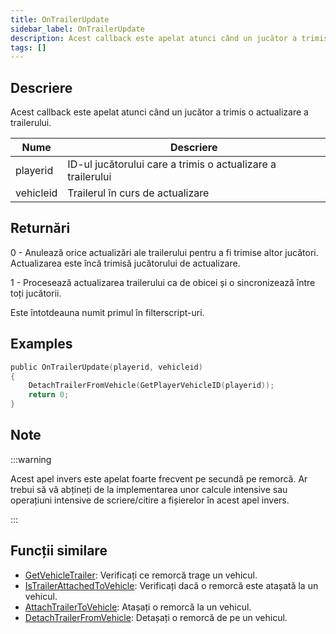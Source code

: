 ```yaml
---
title: OnTrailerUpdate
sidebar_label: OnTrailerUpdate
description: Acest callback este apelat atunci când un jucător a trimis o actualizare a trailerului.
tags: []
---
```


## Descriere

Acest callback este apelat atunci când un jucător a trimis o actualizare a trailerului.

| Nume      | Descriere                                      |
| --------- | ---------------------------------------------- |
| playerid  | ID-ul jucătorului care a trimis o actualizare a trailerului |
| vehicleid | Trailerul în curs de actualizare                            |

## Returnări

0 - Anulează orice actualizări ale trailerului pentru a fi trimise altor jucători. Actualizarea este încă trimisă jucătorului de actualizare.

1 - Procesează actualizarea trailerului ca de obicei și o sincronizează între toți jucătorii.

Este întotdeauna numit primul în filterscript-uri.

## Examples

```c
public OnTrailerUpdate(playerid, vehicleid)
{
    DetachTrailerFromVehicle(GetPlayerVehicleID(playerid));
    return 0;
}
```

## Note

:::warning

Acest apel invers este apelat foarte frecvent pe secundă pe remorcă. Ar trebui să vă abțineți de la implementarea unor calcule intensive sau operațiuni intensive de scriere/citire a fișierelor în acest apel invers.

:::

## Funcții similare

- [GetVehicleTrailer](../functions/GetVehicleTrailer): Verificați ce remorcă trage un vehicul.
- [IsTrailerAttachedToVehicle](../functions/IsTrailerAttachedToVehicle): Verificați dacă o remorcă este atașată la un vehicul.
- [AttachTrailerToVehicle](../functions/AttachTrailerToVehicle): Atașați o remorcă la un vehicul.
- [DetachTrailerFromVehicle](../functions/DetachTrailerFromVehicle): Detașați o remorcă de pe un vehicul.